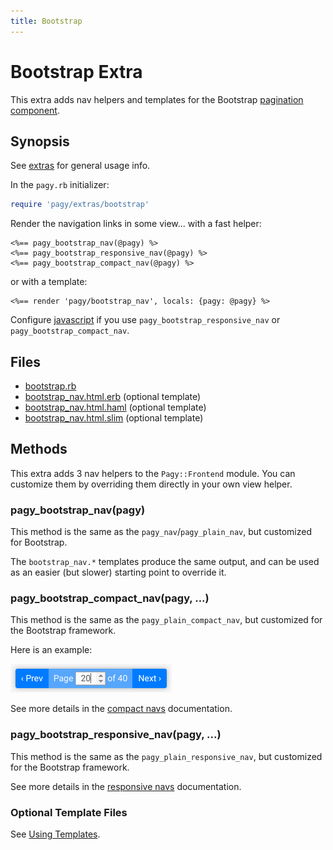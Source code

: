 ```yaml
---
title: Bootstrap
---
```

# Bootstrap Extra

This extra adds nav helpers and templates for the Bootstrap [pagination component](https://getbootstrap.com/docs/4.1/components/pagination).

## Synopsis

See [extras](../extras.md) for general usage info.

In the `pagy.rb` initializer:

```ruby
require 'pagy/extras/bootstrap'
```

Render the navigation links in some view...
with a fast helper:

```erb
<%== pagy_bootstrap_nav(@pagy) %>
<%== pagy_bootstrap_responsive_nav(@pagy) %>
<%== pagy_bootstrap_compact_nav(@pagy) %>
```

or with a template:

```erb
<%== render 'pagy/bootstrap_nav', locals: {pagy: @pagy} %>
```

Configure [javascript](../extras.md#javascript) if you use `pagy_bootstrap_responsive_nav` or `pagy_bootstrap_compact_nav`.

## Files

- [bootstrap.rb](https://github.com/ddnexus/pagy/blob/master/lib/pagy/extras/bootstrap.rb)
- [bootstrap_nav.html.erb](https://github.com/ddnexus/pagy/blob/master/lib/templates/bootstrap_nav.html.erb) (optional template)
- [bootstrap_nav.html.haml](https://github.com/ddnexus/pagy/blob/master/lib/templates/bootstrap_nav.html.haml) (optional template)
- [bootstrap_nav.html.slim](https://github.com/ddnexus/pagy/blob/master/lib/templates/bootstrap_nav.html.slim) (optional template)

## Methods

This extra adds 3 nav helpers to the `Pagy::Frontend` module. You can customize them by overriding them directly in your own view helper.

### pagy_bootstrap_nav(pagy)

This method is the same as the `pagy_nav`/`pagy_plain_nav`, but customized for Bootstrap.

The `bootstrap_nav.*` templates produce the same output, and can be used as an easier (but slower) starting point to override it.

### pagy_bootstrap_compact_nav(pagy, ...)

This method is the same as the `pagy_plain_compact_nav`, but customized for the Bootstrap framework.

Here is an example:

![pagy-compact](../assets/images/pagy-compact-g.png)

See more details in the [compact navs](plain.md#compact-navs) documentation.

### pagy_bootstrap_responsive_nav(pagy, ...)

This method is the same as the `pagy_plain_responsive_nav`, but customized for the Bootstrap framework.

See more details in the [responsive navs](plain.md#responsive-navs) documentation.

### Optional Template Files

See [Using Templates](../how-to.md#using-templates).
